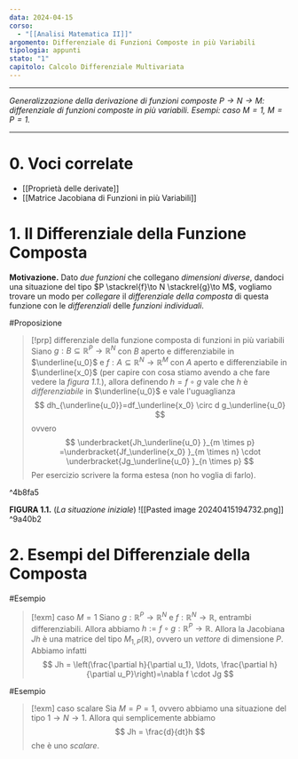 ```yaml
---
data: 2024-04-15
corso:
  - "[[Analisi Matematica II]]"
argomento: Differenziale di Funzioni Composte in più Variabili
tipologia: appunti
stato: "1"
capitolo: Calcolo Differenziale Multivariata
---
```

- - -
*Generalizzazione della derivazione di funzioni composte $P \to N \to M$: differenziale di funzioni composte in più variabili. Esempi: caso $M=1$, $M=P=1$.*
- - -
# 0. Voci correlate
- [[Proprietà delle derivate]]
- [[Matrice Jacobiana di Funzioni in più Variabili]]
# 1. Il Differenziale della Funzione Composta
**Motivazione.** Dato *due funzioni* che collegano *dimensioni diverse*, dandoci una situazione del tipo $P \stackrel{f}\to N \stackrel{g}\to M$, vogliamo trovare un modo per *collegare* il *differenziale della composta* di questa funzione con le *differenziali* delle *funzioni individuali*.

#Proposizione 
> [!prp] differenziale della funzione composta di funzioni in più variabili
> Siano $g:B \subseteq \mathbb{R}^P \longrightarrow \mathbb{R}^N$ con $B$ aperto e differenziabile in $\underline{u_0}$ e $f:A \subseteq \mathbb{R}^N \longrightarrow \mathbb{R}^M$ con $A$ aperto e differenziabile in $\underline{x_0}$ (per capire con cosa stiamo avendo a che fare vedere la *figura 1.1.*), allora definendo $h=f \circ g$ vale che $h$ è *differenziabile* in $\underline{u_0}$ e vale l'uguaglianza
> $$
> dh_{\underline{u_0}}=df_\underline{x_0} \circ d g_\underline{u_0} $$
> ovvero
> $$
> \underbracket{Jh_\underline{u_0} }_{m \times p} =\underbracket{Jf_\underline{x_0} }_{m \times n} \cdot \underbracket{Jg_\underline{u_0} }_{n \times p}
> $$
> Per esercizio scrivere la forma estesa (non ho voglia di farlo).

^4b8fa5

**FIGURA 1.1.** (*La situazione iniziale*)
![[Pasted image 20240415194732.png]] ^9a40b2

# 2. Esempi del Differenziale della Composta
#Esempio 
> [!exm] caso $M=1$
> Siano $g:\mathbb{R}^P \longrightarrow \mathbb{R}^N$ e $f:\mathbb{R}^N \longrightarrow \mathbb{R}$, entrambi differenziabili. Allora abbiamo $h:=f \circ g : \mathbb{R}^P \longrightarrow \mathbb{R}$. Allora la Jacobiana $Jh$ è una matrice del tipo $M_{1,P}(\mathbb{R})$, ovvero un *vettore* di dimensione $P$. Abbiamo infatti
> $$
> Jh = \left(\frac{\partial h}{\partial u_1}, \ldots, \frac{\partial h}{\partial u_P}\right)=\nabla f \cdot Jg
> $$

#Esempio 
> [!exm] caso scalare
> Sia $M=P=1$, ovvero abbiamo una situazione del tipo $1 \to N \to 1$. Allora qui semplicemente abbiamo
> $$
> Jh = \frac{d}{dt}h
> $$
> che è uno *scalare*.



